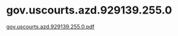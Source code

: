 # gov.uscourts.azd.929139.255.0

[gov.uscourts.azd.929139.255.0.pdf](gov%20uscourts%20azd%20929139%20255%200%201dbd7f732a3045ddb455ba36c32ed240/gov.uscourts.azd.929139.255.0.pdf)